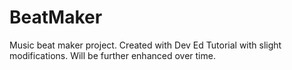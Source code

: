 # BeatMaker
Music beat maker project. Created with Dev Ed Tutorial with slight modifications. Will be further enhanced over time.
